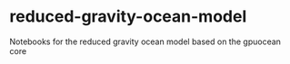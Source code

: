 # reduced-gravity-ocean-model
Notebooks for the reduced gravity ocean model based on the gpuocean core
